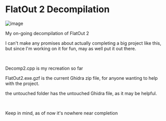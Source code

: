 # FlatOut 2 Decompilation
![image](https://github.com/ZackWilde27/FlatOut-2-decomp/assets/115175938/bf663310-558a-4638-8623-208c6d775c39)

My on-going decompilation of FlatOut 2


I can't make any promises about actually completing a big project like this, but since I'm working on it for fun, may as well put it out there.

<br>

Decomp2.cpp is my recreation so far

FlatOut2.exe.gzf is the current Ghidra zip file, for anyone wanting to help with the project.

the untouched folder has the untouched Ghidra file, as it may be helpful.

<br>

Keep in mind, as of now it's nowhere near completion
